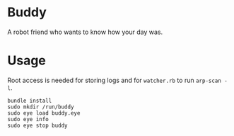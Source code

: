 # Buddy
A robot friend who wants to know how your day was.

# Usage

Root access is needed for storing logs and for `watcher.rb` to run `arp-scan -l`.

```
bundle install
sudo mkdir /run/buddy
sudo eye load buddy.eye
sudo eye info
sudo eye stop buddy
```
